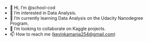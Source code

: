 - 👋 Hi, I’m @school-cod
- 👀 I’m interested in Data Analysis.
- 🌱 I’m currently learning Data Analysis on the Udacity Nanodegree Program.
- 💞️ I’m looking to collaborate on Kaggle projects.
- 📫 How to reach me (kevinkamanja254@gmail.com)

<!---
school-cod/school-cod is a ✨ special ✨ repository because its `README.md` (this file) appears on your GitHub profile.
You can click the Preview link to take a look at your changes.
--->
